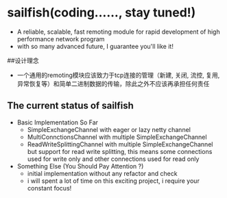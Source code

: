# sailfish(coding......, stay tuned!)
* A reliable, scalable, fast remoting module for rapid development of high performance network program
* with so many advanced future,  I guarantee you'll like it!



##设计理念
* 一个通用的remoting模块应该致力于tcp连接的管理（新建, 关闭, 流控, 复用, 异常恢复等）和简单二进制数据的传输，除此之外不应该再承担任何责任

## The current status of sailfish
* Basic Implementation So Far
	* SimpleExchangeChannel with eager or lazy netty channel
	* MultiConnctionsChannel with multiple SimpleExchangeChannel
	* ReadWriteSplittingChannel with multiple SimpleExchangeChannel but support for read write splitting, this means some connections used for write only and other connections used for read only
* Something Else (You Should Pay Attention ?)
	* initial implementation without any refactor and check
	* i will spent a lot of time on this exciting project, i require your constant focus!